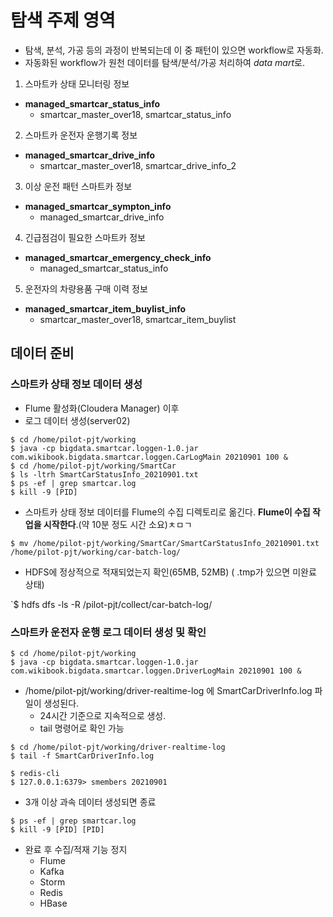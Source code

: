 # 탐색 주제 영역

- 탐색, 분석, 가공 등의 과정이 반복되는데 이 중 패턴이 있으면 workflow로 자동화.
- 자동화된 workflow가 원천 데이터를 탐색/분석/가공 처리하여 *data mart*로.

1. 스마트카 상태 모니터링 정보
- **managed_smartcar_status_info**
  - smartcar_master_over18, smartcar_status_info
2. 스마트카 운전자 운행기록 정보
- **managed_smartcar_drive_info**
  - smartcar_master_over18, smartcar_drive_info_2
3. 이상 운전 패턴 스마트카 정보
- **managed_smartcar_sympton_info**
  - managed_smartcar_drive_info
4. 긴급점검이 필요한 스마트카 정보
- **managed_smartcar_emergency_check_info**
  - managed_smartcar_status_info
5. 운전자의 차량용품 구매 이력 정보
- **managed_smartcar_item_buylist_info**
  - smartcar_master_over18, smartcar_item_buylist


## 데이터 준비

### 스마트카 상태 정보 데이터 생성

- Flume 활성화(Cloudera Manager) 이후
- 로그 데이터 생성(server02)

```
$ cd /home/pilot-pjt/working
$ java -cp bigdata.smartcar.loggen-1.0.jar com.wikibook.bigdata.smartcar.loggen.CarLogMain 20210901 100 &
$ cd /home/pilot-pjt/working/SmartCar
$ ls -ltrh SmartCarStatusInfo_20210901.txt
$ ps -ef | grep smartcar.log
$ kill -9 [PID]
```

- 스마트카 상태 정보 데이터를 Flume의 수집 디렉토리로 옮긴다. **Flume이 수집 작업을 시작한다**.(약 10분 정도 시간 소요)ㅊㅁㄱ

`$ mv /home/pilot-pjt/working/SmartCar/SmartCarStatusInfo_20210901.txt /home/pilot-pjt/working/car-batch-log/`
- HDFS에 정상적으로 적재되었는지 확인(65MB, 52MB) ( .tmp가 있으면 미완료 상태)

`$ hdfs dfs -ls -R /pilot-pjt/collect/car-batch-log/

### 스마트카 운전자 운행 로그 데이터 생성 및 확인

```
$ cd /home/pilot-pjt/working
$ java -cp bigdata.smartcar.loggen-1.0.jar com.wikibook.bigdata.smartcar.loggen.DriverLogMain 20210901 100 &
```

- /home/pilot-pjt/working/driver-realtime-log 에 SmartCarDriverInfo.log 파일이 생성된다. 
  - 24시간 기준으로 지속적으로 생성. 
  - tail 명령어로 확인 가능

```
$ cd /home/pilot-pjt/working/driver-realtime-log
$ tail -f SmartCarDriverInfo.log

$ redis-cli
$ 127.0.0.1:6379> smembers 20210901
```

- 3개 이상 과속 데이터 생성되면 종료

```
$ ps -ef | grep smartcar.log
$ kill -9 [PID] [PID]
```

- 완료 후 수집/적재 기능 정지
  - Flume
  - Kafka
  - Storm
  - Redis
  - HBase

